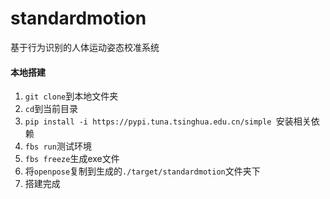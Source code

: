 # standardmotion
基于行为识别的人体运动姿态校准系统

#### 本地搭建

1. `git clone`到本地文件夹
2. `cd`到当前目录
3. `pip install -i https://pypi.tuna.tsinghua.edu.cn/simple `安装相关依赖
4. `fbs run`测试环境
5. `fbs freeze`生成exe文件
6. 将`openpose`复制到生成的`./target/standardmotion`文件夹下
7. 搭建完成